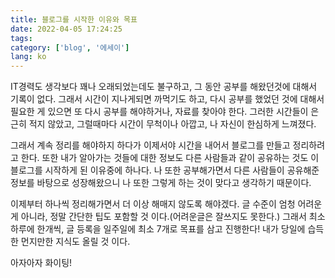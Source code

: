 ```yaml
---
title: 블로그를 시작한 이유와 목표
date: 2022-04-05 17:24:25
tags:
category: ['blog', '에세이']
lang: ko
---
```

IT경력도 생각보다 꽤나 오래되었는데도 불구하고, 그 동안 공부를 해왔던것에 대해서 기록이 없다.
그래서 시간이 지나게되면 까먹기도 하고, 다시 공부를 했었던 것에 대해서 필요한 게 있으면 
또 다시 공부를 해야하거나, 자료를 찾아야 한다. 그러한 시간들이 은근히 적지 않았고, 그럴때마다 시간이 무척이나 아깝고, 나 자신이 한심하게 느껴졌다.

그래서 계속 정리를 해야하지 하다가 이제서야 시간을 내어서 블로그를 만들고 정리하려고 한다.
또한 내가 알아가는 것들에 대한 정보도 다른 사람들과 같이 공유하는 것도 이 블로그를 시작하게 된 이유중에 하나다.
나 또한 공부해가면서 다른 사람들이 공유해준 정보를 바탕으로 성장해왔으니 나 또한 그렇게 하는 것이 맞다고 생각하기 때문이다.

이제부터 하나씩 정리해가면서 더 이상 해매지 않도록 해야겠다. 글 수준이 엄청 어려운게 아니라, 정말 간단한 팁도 포함할 것 이다.(어려운글은 잘쓰지도 못한다.) 그래서 최소 하루에 한개씩, 글 등록을 일주일에 최소 7개로 목표를 삼고 진행한다! 
내가 당일에 습득한 먼지만한 지식도 올릴 것 이다.

아자아자 화이팅!